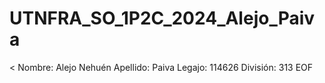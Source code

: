 # UTNFRA_SO_1P2C_2024_Alejo_Paiva

<<EOF > Nombre: Alejo Nehuén
Apellido: Paiva
Legajo: 114626
División: 313
EOF
